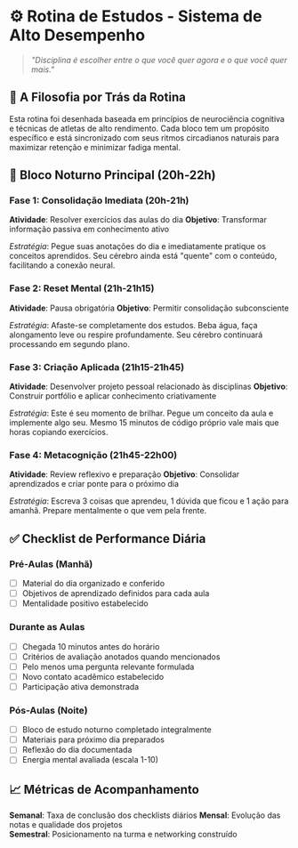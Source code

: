 # ⚙️ Rotina de Estudos - Sistema de Alto Desempenho

> *"Disciplina é escolher entre o que você quer agora e o que você quer mais."*

## 🌟 A Filosofia por Trás da Rotina

Esta rotina foi desenhada baseada em princípios de neurociência cognitiva e técnicas de atletas de alto rendimento. Cada bloco tem um propósito específico e está sincronizado com seus ritmos circadianos naturais para maximizar retenção e minimizar fadiga mental.

## 🎯 Bloco Noturno Principal (20h-22h)

### Fase 1: Consolidação Imediata (20h-21h)
**Atividade**: Resolver exercícios das aulas do dia
**Objetivo**: Transformar informação passiva em conhecimento ativo

*Estratégia*: Pegue suas anotações do dia e imediatamente pratique os conceitos aprendidos. Seu cérebro ainda está "quente" com o conteúdo, facilitando a conexão neural.

### Fase 2: Reset Mental (21h-21h15)  
**Atividade**: Pausa obrigatória
**Objetivo**: Permitir consolidação subconsciente

*Estratégia*: Afaste-se completamente dos estudos. Beba água, faça alongamento leve ou respire profundamente. Seu cérebro continuará processando em segundo plano.

### Fase 3: Criação Aplicada (21h15-21h45)
**Atividade**: Desenvolver projeto pessoal relacionado às disciplinas
**Objetivo**: Construir portfólio e aplicar conhecimento criativamente

*Estratégia*: Este é seu momento de brilhar. Pegue um conceito da aula e implemente algo seu. Mesmo 15 minutos de código próprio vale mais que horas copiando exercícios.

### Fase 4: Metacognição (21h45-22h00)
**Atividade**: Review reflexivo e preparação
**Objetivo**: Consolidar aprendizados e criar ponte para o próximo dia

*Estratégia*: Escreva 3 coisas que aprendeu, 1 dúvida que ficou e 1 ação para amanhã. Prepare mentalmente o que vem pela frente.

## ✅ Checklist de Performance Diária

### Pré-Aulas (Manhã)
- [ ] Material do dia organizado e conferido
- [ ] Objetivos de aprendizado definidos para cada aula
- [ ] Mentalidade positivo estabelecido

### Durante as Aulas  
- [ ] Chegada 10 minutos antes do horário
- [ ] Critérios de avaliação anotados quando mencionados
- [ ] Pelo menos uma pergunta relevante formulada
- [ ] Novo contato acadêmico estabelecido
- [ ] Participação ativa demonstrada

### Pós-Aulas (Noite)
- [ ] Bloco de estudo noturno completado integralmente  
- [ ] Materiais para próximo dia preparados
- [ ] Reflexão do dia documentada
- [ ] Energia mental avaliada (escala 1-10)

## 📈 Métricas de Acompanhamento

**Semanal**: Taxa de conclusão dos checklists diários
**Mensal**: Evolução das notas e qualidade dos projetos  
**Semestral**: Posicionamento na turma e networking construído